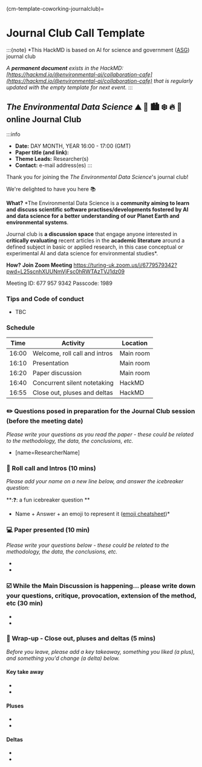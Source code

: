 (cm-template-coworking-journalclub)=
# Journal Club Call Template

:::{note}
*This HackMD is based on AI for science and government ([ASG](https://www.turing.ac.uk/research/asg)) journal club 

*A **permanent document** exists in the HackMD: [https://hackmd.io/@environmental-ai/collaboration-cafe](https://hackmd.io/@environmental-ai/collaboration-cafe) that is regularly updated with the empty template for next event.*
:::

## _The Environmental Data Science_ ⛰ 🌳 🏙️ ❄️ 🔥 🌊  online Journal Club
:::info
- **Date:** DAY MONTH, YEAR 16:00 - 17:00 (GMT)
- **Paper title (and link):** 
- **Theme Leads:** Researcher(s)
- **Contact:** e-mail address(es)
:::

Thank you for joining the _The Environmental Data Science_'s journal club! 

We're delighted to have you here 📚

**What?** *The Environmental Data Science is a **community aiming to learn and discuss scientific software practises/developments fostered by AI and data science for a better understanding of our Planet Earth and environmental systems**. 

Journal club is **a discussion space** that engage anyone interested in **critically evaluating** recent articles in the **academic literature** around a defined subject in basic or applied research, in this case conceptual or experimental AI and data science for environmental studies*.

**How?** **Join Zoom Meeting**
https://turing-uk.zoom.us/j/6779579342?pwd=L25scnhXUUNmVjFsc0hRWTAzTVJ1dz09

Meeting ID: 677 957 9342
Passcode: 1989

### Tips and Code of conduct
* TBC

### Schedule
| Time  | Activity | Location |
| ----- | -------- | -------- |
| 16:00 | Welcome, roll call and intros | Main room|
| 16:10 | Presentation | Main room|
| 16:20 | Paper discussion | Main room|
| 16:40 | Concurrent silent notetaking| HackMD|
| 16:55 | Close out, pluses and deltas | HackMD|

### ✏️ Questions posed in preparation for the Journal Club session (before the meeting date)
*Please write your questions as you read the paper - these could be related to the methodology, the data, the conclusions, etc.*

* [name=ResearcherName]

### 👋 Roll call and Intros (10 mins)
*Please add your name on a new line below, and answer the icebreaker question:*

**:❓: a fun icebreaker question ** 

* Name + Answer + an emoji to represent it ([emoji cheatsheet](https://github.com/ikatyang/emoji-cheat-sheet/blob/master/README.md))*

### 💻 Paper presented (10 min)
*Please write your questions below - these could be related to the methodology, the data, the conclusions, etc.*

*
*

### ☑️ While the Main Discussion is happening... please write down your questions, critique, provocation, extension of the method, etc (30 min)
*
*

### 📕  Wrap-up - Close out, pluses and deltas (5 mins)
*Before you leave, please add a key takeaway, something you liked (a plus), and something you'd change (a delta) below.*

#### Key take away
*
*

#### Pluses
*
*

#### Deltas
* 
*